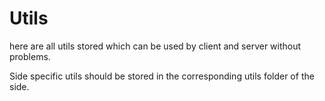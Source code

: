 # Utils

here are all utils stored which can be used by client and server without problems.

Side specific utils should be stored in the corresponding utils folder of the side.
